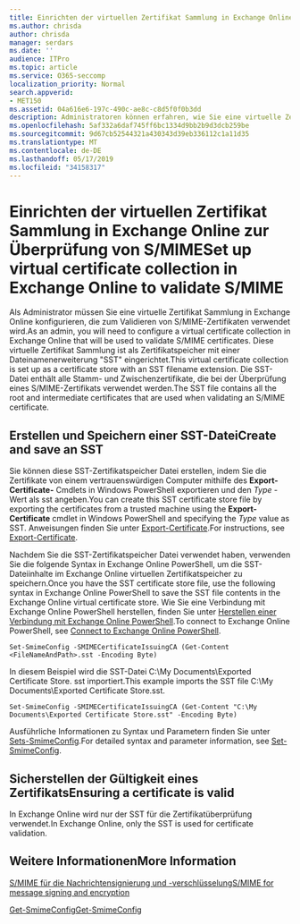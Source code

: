 ```yaml
---
title: Einrichten der virtuellen Zertifikat Sammlung in Exchange Online zur Überprüfung von S/MIME
ms.author: chrisda
author: chrisda
manager: serdars
ms.date: ''
audience: ITPro
ms.topic: article
ms.service: O365-seccomp
localization_priority: Normal
search.appverid:
- MET150
ms.assetid: 04a616e6-197c-490c-ae8c-c8d5f0f0b3dd
description: Administratoren können erfahren, wie Sie eine virtuelle Zertifikat Sammlung erstellen, die zum Validieren von S/MIME-Zertifikaten in Exchange Online verwendet wird.
ms.openlocfilehash: 5af332a6daf745ff6bc1334d9bb2b9d3dcb259be
ms.sourcegitcommit: 9d67cb52544321a430343d39eb336112c1a11d35
ms.translationtype: MT
ms.contentlocale: de-DE
ms.lasthandoff: 05/17/2019
ms.locfileid: "34158317"
---
```

# <a name="set-up-virtual-certificate-collection-in-exchange-online-to-validate-smime"></a><span data-ttu-id="f07a5-103">Einrichten der virtuellen Zertifikat Sammlung in Exchange Online zur Überprüfung von S/MIME</span><span class="sxs-lookup"><span data-stu-id="f07a5-103">Set up virtual certificate collection in Exchange Online to validate S/MIME</span></span>

<span data-ttu-id="f07a5-104">Als Administrator müssen Sie eine virtuelle Zertifikat Sammlung in Exchange Online konfigurieren, die zum Validieren von S/MIME-Zertifikaten verwendet wird.</span><span class="sxs-lookup"><span data-stu-id="f07a5-104">As an admin, you will need to configure a virtual certificate collection in Exchange Online that will be used to validate S/MIME certificates.</span></span> <span data-ttu-id="f07a5-105">Diese virtuelle Zertifikat Sammlung ist als Zertifikatspeicher mit einer Dateinamenerweiterung "SST" eingerichtet.</span><span class="sxs-lookup"><span data-stu-id="f07a5-105">This virtual certificate collection is set up as a certificate store with an SST filename extension.</span></span> <span data-ttu-id="f07a5-106">Die SST-Datei enthält alle Stamm- und Zwischenzertifikate, die bei der Überprüfung eines S/MIME-Zertifikats verwendet werden.</span><span class="sxs-lookup"><span data-stu-id="f07a5-106">The SST file contains all the root and intermediate certificates that are used when validating an S/MIME certificate.</span></span>

## <a name="create-and-save-an-sst"></a><span data-ttu-id="f07a5-107">Erstellen und Speichern einer SST-Datei</span><span class="sxs-lookup"><span data-stu-id="f07a5-107">Create and save an SST</span></span>

<span data-ttu-id="f07a5-108">Sie können diese SST-Zertifikatspeicher Datei erstellen, indem Sie die Zertifikate von einem vertrauenswürdigen Computer mithilfe des **Export-Certificate-** Cmdlets in Windows PowerShell exportieren und den _Type_ -Wert als sst angeben.</span><span class="sxs-lookup"><span data-stu-id="f07a5-108">You can create this SST certificate store file by exporting the certificates from a trusted machine using the **Export-Certificate** cmdlet in Windows PowerShell and specifying the _Type_ value as SST.</span></span> <span data-ttu-id="f07a5-109">Anweisungen finden Sie unter [Export-Certificate](https://docs.microsoft.com/powershell/module/pkiclient/export-certificate).</span><span class="sxs-lookup"><span data-stu-id="f07a5-109">For instructions, see [Export-Certificate](https://docs.microsoft.com/powershell/module/pkiclient/export-certificate).</span></span>

<span data-ttu-id="f07a5-110">Nachdem Sie die SST-Zertifikatspeicher Datei verwendet haben, verwenden Sie die folgende Syntax in Exchange Online PowerShell, um die SST-Dateiinhalte im Exchange Online virtuellen Zertifikatspeicher zu speichern.</span><span class="sxs-lookup"><span data-stu-id="f07a5-110">Once you have the SST certificate store file, use the following syntax in Exchange Online PowerShell to save the SST file contents in the Exchange Online virtual certificate store.</span></span> <span data-ttu-id="f07a5-111">Wie Sie eine Verbindung mit Exchange Online PowerShell herstellen, finden Sie unter [Herstellen einer Verbindung mit Exchange Online PowerShell](https://go.microsoft.com/fwlink/p/?linkid=396554).</span><span class="sxs-lookup"><span data-stu-id="f07a5-111">To connect to Exchange Online PowerShell, see [Connect to Exchange Online PowerShell](https://go.microsoft.com/fwlink/p/?linkid=396554).</span></span>

```
Set-SmimeConfig -SMIMECertificateIssuingCA (Get-Content <FileNameAndPath>.sst -Encoding Byte)
```

<span data-ttu-id="f07a5-112">In diesem Beispiel wird die SST-Datei C:\My Documents\Exported Certificate Store. sst importiert.</span><span class="sxs-lookup"><span data-stu-id="f07a5-112">This example imports the SST file C:\My Documents\Exported Certificate Store.sst.</span></span>

```
Set-SmimeConfig -SMIMECertificateIssuingCA (Get-Content "C:\My Documents\Exported Certificate Store.sst" -Encoding Byte)
```

<span data-ttu-id="f07a5-113">Ausführliche Informationen zu Syntax und Parametern finden Sie unter [Sets-SmimeConfig](https://docs.microsoft.com/en-us/powershell/module/exchange/encryption-and-certificates/set-smimeconfig).</span><span class="sxs-lookup"><span data-stu-id="f07a5-113">For detailed syntax and parameter information, see [Set-SmimeConfig](https://docs.microsoft.com/en-us/powershell/module/exchange/encryption-and-certificates/set-smimeconfig).</span></span>

## <a name="ensuring-a-certificate-is-valid"></a><span data-ttu-id="f07a5-114">Sicherstellen der Gültigkeit eines Zertifikats</span><span class="sxs-lookup"><span data-stu-id="f07a5-114">Ensuring a certificate is valid</span></span>

<span data-ttu-id="f07a5-115">In Exchange Online wird nur der SST für die Zertifikatüberprüfung verwendet.</span><span class="sxs-lookup"><span data-stu-id="f07a5-115">In Exchange Online, only the SST is used for certificate validation.</span></span>

## <a name="more-information"></a><span data-ttu-id="f07a5-116">Weitere Informationen</span><span class="sxs-lookup"><span data-stu-id="f07a5-116">More Information</span></span>

[<span data-ttu-id="f07a5-117">S/MIME für die Nachrichtensignierung und -verschlüsselung</span><span class="sxs-lookup"><span data-stu-id="f07a5-117">S/MIME for message signing and encryption</span></span>](s-mime-for-message-signing-and-encryption.md)

[<span data-ttu-id="f07a5-118">Get-SmimeConfig</span><span class="sxs-lookup"><span data-stu-id="f07a5-118">Get-SmimeConfig</span></span>](http://technet.microsoft.com/library/4b29fa89-0840-4fe9-8885-019fcef2e02b.aspx)
